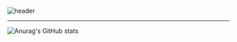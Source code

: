 ![header](https://capsule-render.vercel.app/api?type=wave&color=auto&height=300&section=header&text=Kyungmin%20Park&fontSize=90)



---
![Anurag's GitHub stats](https://github-readme-stats.vercel.app/api?username=koougen&show_icons=true&theme=dark)
<!---
koougen/koougen is a ✨ special ✨ repository because its `README.md` (this file) appears on your GitHub profile.
You can click the Preview link to take a look at your changes.
--->
